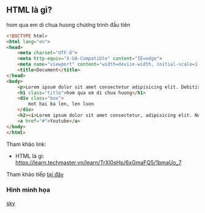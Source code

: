 ## HTML là gì?
hom qua em di chua huong 
chương trình đầu tiên
```html
<!DOCTYPE html>
<html lang="en">
<head>
    <meta charset="UTF-8">
    <meta http-equiv="X-UA-Compatible" content="IE=edge">
    <meta name="viewport" content="width=device-width, initial-scale=1.0">
    <title>Document</title>
</head>
<body>
    <p>Lorem ipsum dolor sit amet consectetur adipisicing elit. Debitis explicabo odit assumenda iure sequi blanditiis laborum cumque ipsa ducimus saepe modi quasi recusandae non corrupti vitae, nam eveniet obcaecati officia molestias nostrum nobis hic cum suscipit adipisci. Obcaecati debitis distinctio, architecto minus praesentium nobis rem facilis nesciunt, earum exercitationem deleniti!</p>
    <h1 class="title">hom qua em di chua huong</h1>
    <div class="box">
        mot hai ba len, len luon
    </div>
    <h2><i>Lorem ipsum dolor sit amet consectetur, adipisicing elit. Numquam, consequuntur commodi dolore impedit assumenda ut architecto, blanditiis in optio placeat laboriosam hic accusantium eius, ipsa eligendi veniam dicta repudiandae amet.</i></h2>
    <a href="#">Youtube</a>
</body>
</html>
```

Tham khảo link:
- HTML là gì: https://learn.techmaster.vn/learn/TrXl0sHp/6xGmaFQ5/1bmaUo_7

Tham khảo tiếp [tại đây](https://learn.techmaster.vn/learn/TrXl0sHp/6xGmaFQ5/1bmaUo_7)

### Hình minh họa
[sky](./lanju-fotografie-BvAoCypqRXU-unsplash.jpg)